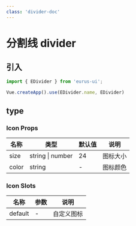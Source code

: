```yaml
---
class: 'divider-doc'
---
```

# 分割线 divider

## 引入

```javascript
import { EDivider } from 'eurus-ui';

Vue.createApp().use(EDivider.name, EDivider)
```

## type

<CodeDemo
  src="divider/demo/demo0.vue"
  code="false"
/>

### Icon Props

| 名称 | 类型 | 默认值 | 说明 |
| --- | --- | --- | --- |
| size | string \| number | 24 | 图标大小 |
| color | string | - | 图标颜色 |


### Icon Slots

| 名称    | 参数 | 说明       |
| ------- | ---- | ---------- |
| default | -    |  自定义图标 |

